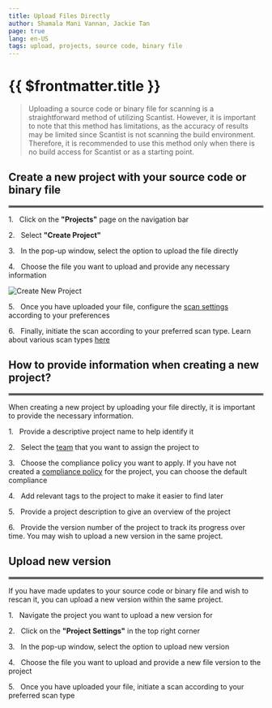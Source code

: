 ```yaml
---
title: Upload Files Directly
author: Shamala Mani Vannan, Jackie Tan
page: true
lang: en-US
tags: upload, projects, source code, binary file
---
```

<ClientOnly>

# {{ $frontmatter.title }}

>Uploading a source code or binary file for scanning is a straightforward method of utilizing Scantist. However, it is important to note that this method has limitations, as the accuracy of results may be limited since Scantist is not scanning the build environment. Therefore, it is recommended to use this method only when there is no build access for Scantist or as a starting point. 


## Create a new project with your source code or binary file

<hr style="border:2px solid gray" />

1.&nbsp;&nbsp;&nbsp;Click on the **"Projects"** page on the navigation bar

2.&nbsp;&nbsp;&nbsp;Select **"Create Project"** 

3.&nbsp;&nbsp;&nbsp;In the pop-up window, select the option to upload the file directly

4.&nbsp;&nbsp;&nbsp;Choose the file you want to upload and provide any necessary information 

![Create New Project](/images/Create-and-Manage-Project/Upload-Files-Directly-1.png)

5.&nbsp;&nbsp;&nbsp;Once you have uploaded your file, configure the [scan settings]() according to your preferences

6.&nbsp;&nbsp;&nbsp;Finally, initiate the scan according to your preferred scan type. Learn about various scan types [here]()


## How to provide information when creating a new project?

<hr style="border:2px solid gray" />

When creating a new project by uploading your file directly, it is important to provide the necessary information. 

1.&nbsp;&nbsp;&nbsp;Provide a descriptive project name to help identify it

2.&nbsp;&nbsp;&nbsp;Select the [team]() that you want to assign the project to

3.&nbsp;&nbsp;&nbsp;Choose the compliance policy you want to apply. If you have not created a [compliance policy]() for the project, you can choose the default compliance

4.&nbsp;&nbsp;&nbsp;Add relevant tags to the project to make it easier to find later

5.&nbsp;&nbsp;&nbsp;Provide a project description to give an overview of the project

6.&nbsp;&nbsp;&nbsp;Provide the version number of the project to track its progress over time. You may wish to upload a new version in the same project. 


## Upload new version

<hr style="border:2px solid gray" />

If you have made updates to your source code or binary file and wish to rescan it, you can upload a new version within the same project. 

1.&nbsp;&nbsp;&nbsp;Navigate the project you want to upload a new version for 

2.&nbsp;&nbsp;&nbsp;Click on the **"Project Settings"** in the top right corner

3.&nbsp;&nbsp;&nbsp;In the pop-up window, select the option to upload new version

4.&nbsp;&nbsp;&nbsp;Choose the file you want to upload and provide a new file version to the project

5.&nbsp;&nbsp;&nbsp;Once you have uploaded your file, initiate a scan according to your preferred scan type

 
<!--@include: ./whats-next.md-->

</ClientOnly>